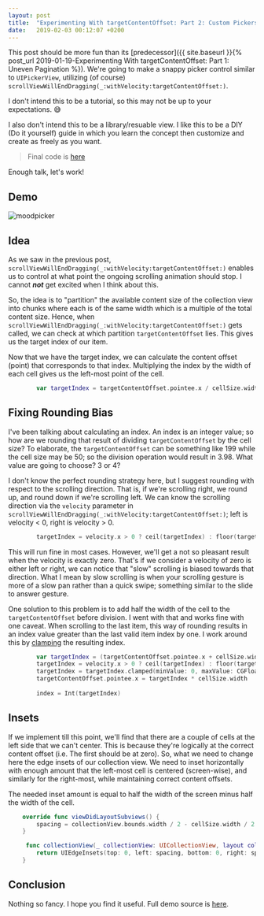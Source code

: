 ```yaml
---
layout: post
title:  "Experimenting With targetContentOffset: Part 2: Custom Pickers"
date:   2019-02-03 00:12:07 +0200
---
```


This post should be more fun than its [predecessor]({{ site.baseurl }}{% post_url 2019-01-19-Experimenting With targetContentOffset: Part 1: Uneven Pagination %}). We're going to make a snappy picker control similar to `UIPickerView`, utilizing (of course) `scrollViewWillEndDragging(_:withVelocity:targetContentOffset:)`.

I don't intend this to be a tutorial, so this may not be up to your expectations. 😅

I also don't intend this to be a library/resuable view. I like this to be a DIY (Do it yourself) guide in which you learn the concept then customize and create as freely as you want.

> Final code is [here](https://github.com/ahmedk92/MoodPickerDemo)

Enough talk, let's work!

## Demo

![moodpicker]({{site.url}}/assets/moodpicker.gif)

## Idea

As we saw in the previous post, `scrollViewWillEndDragging(_:withVelocity:targetContentOffset:)` enables us to control at what point the ongoing scrolling animation should stop. I cannot ***not*** get excited when I think about this.

So, the idea is to "partition" the available content size of the collection view into chunks where each is of the same width which is a multiple of the total content size. Hence, when `scrollViewWillEndDragging(_:withVelocity:targetContentOffset:)` gets called, we can check at which partition `targetContentOffset` lies. This gives us the target index of our item.

Now that we have the target index, we can calculate the content offset (point) that corresponds to that index. Multiplying the index by the width of each cell gives us the left-most point of the cell.

```swift
        var targetIndex = targetContentOffset.pointee.x / cellSize.width
```

## Fixing Rounding Bias

I've been talking about calculating an index. An index is an integer value; so how are we rounding that result of dividing `targetContentOffset` by the cell size? To elaborate, the `targetContentOffset` can be something like 199 while the cell size may be 50; so the division operation would result in 3.98. What value are going to choose? 3 or 4?

I don't know the perfect rounding strategy here, but I suggest rounding with respect to the scrolling direction. That is, if we're scrolling right, we round up, and round down if we're scrolling left. We can know the scrolling direction via the `velocity` parameter in `scrollViewWillEndDragging(_:withVelocity:targetContentOffset:)`; left is velocity < 0, right is velocity > 0.

```swift
        targetIndex = velocity.x > 0 ? ceil(targetIndex) : floor(targetIndex)
```

This will run fine in most cases. However, we'll get a not so pleasant result when the velocity is exactly zero. That's if we consider a velocity of zero is either left or right, we can notice that "slow" scrolling is biased towards that direction. What I mean by slow scrolling is when your scrolling gesture is more of a slow pan rather than a quick swipe; something similar to the slide to answer gesture.

One solution to this problem is to add half the width of the cell to the `targetContentOffset` before division. I went with that and works fine with one caveat. When scrolling to the last item, this way of rounding results in an index value greater than the last valid item index by one. I work around this by [clamping](https://en.wikipedia.org/wiki/Clamping_(graphics)) the resulting index.

```swift
        var targetIndex = (targetContentOffset.pointee.x + cellSize.width / 2) / cellSize.width
        targetIndex = velocity.x > 0 ? ceil(targetIndex) : floor(targetIndex)
        targetIndex = targetIndex.clamped(minValue: 0, maxValue: CGFloat(emojis.count - 1))
        targetContentOffset.pointee.x = targetIndex * cellSize.width
        
        index = Int(targetIndex)
```

## Insets

If we implement till this point, we'll find that there are a couple of cells at the left side that we can't center. This is because they're logically at the correct content offset (i.e. The first should be at zero). So, what we need to change here the edge insets of our collection view. We need to inset horizontally with enough amount that the left-most cell is centered (screen-wise), and similarly for the right-most, while maintaining correct content offsets.

The needed inset amount is equal to half the width of the screen minus half the width of the cell.

```swift
    override func viewDidLayoutSubviews() {
        spacing = collectionView.bounds.width / 2 - cellSize.width / 2
    }

     func collectionView(_ collectionView: UICollectionView, layout collectionViewLayout: UICollectionViewLayout, insetForSectionAt section: Int) -> UIEdgeInsets {
        return UIEdgeInsets(top: 0, left: spacing, bottom: 0, right: spacing)
    }
```

## Conclusion

Nothing so fancy. I hope you find it useful. Full demo source is [here](https://github.com/ahmedk92/MoodPickerDemo).